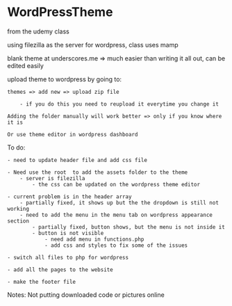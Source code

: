 # WordPressTheme

from the udemy class

using filezilla as the server for wordpress, class uses mamp

blank theme at underscores.me
	 => much easier than writing it all out, can be edited easily

upload theme to wordpress by going to:

	themes => add new => upload zip file
	
		- if you do this you need to reupload it everytime you change it
		
	Adding the folder manually will work better => only if you know where it is
	
	Or use theme editor in wordpress dashboard

To do: 

	- need to update header file and add css file
	
	- Need use the root  to add the assets folder to the theme 
		- server is filezilla
			- the css can be updated on the wordpress theme editor
	
	- current problem is in the header array 
		- partially fixed, it shows up but the the dropdown is still not working
		- need to add the menu in the menu tab on wordpress appearance section
			- partially fixed, button shows, but the menu is not inside it
			- button is not visible
				- need add menu in functions.php
				- add css and styles to fix some of the issues

	- switch all files to php for wordpress
	
	- add all the pages to the website
	
	- make the footer file
		

Notes:
Not putting downloaded code or pictures online
